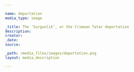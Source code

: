 ```yaml
--- 

name: deportation
media_type: image

_title: The ‘Surgunlik’, or the Crimean Tatar deportation
description: 
creator: 
_date: 
source:

_path: /media_files/images/deportation.png 
layout: media_description

--- 
```

